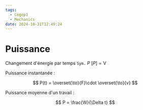 ```yaml
---
tags:
  - Cegep1
  - Mechanics
date: 2024-10-31T12:49:24
---
```


# Puissance

Changement d'énergie par temps
`Sym.` $P$
$[P]= \mathrm{V}$

Puissance instantanée :

$$
P(t) = \overset{\to}{F}\cdot \overset{\to}{v}
$$

Puissance moyenne d'un travail :

$$
P = \frac{W}{\Delta t}
$$